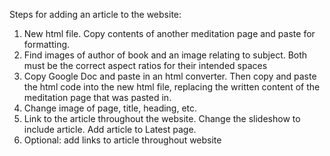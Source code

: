 Steps for adding an article to the website:

1. New html file. Copy contents of another meditation page and paste for formatting.
2. Find images of author of book and an image relating to subject. Both must be the correct aspect ratios for their intended spaces
3. Copy Google Doc and paste in an html converter. Then copy and paste the html code into the new html file, replacing the written content of the meditation page that was pasted in.
4. Change image of page, title, heading, etc.
5. Link to the article throughout the website. Change the slideshow to include article. Add article to Latest page.
6. Optional: add links to article throughout website